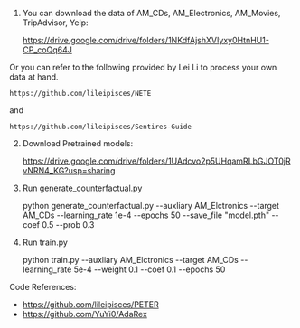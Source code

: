 1. You can download the data of AM_CDs, AM_Electronics, AM_Movies, TripAdvisor, Yelp:

   https://drive.google.com/drive/folders/1NKdfAjshXVIyxy0HtnHU1-CP_coQq64J

Or you can refer to the following provided by Lei Li to process your own data at hand. 

    https://github.com/lileipisces/NETE 
    
and 

    https://github.com/lileipisces/Sentires-Guide 


2. Download Pretrained models:

    https://drive.google.com/drive/folders/1UAdcvo2p5UHqamRLbGJOT0jRvNRN4_KG?usp=sharing


4. Run generate_counterfactual.py

    python generate_counterfactual.py --auxliary AM_Elctronics --target AM_CDs --learning_rate 1e-4 --epochs 50 --save_file "model.pth" --coef 0.5 --prob 0.3

6. Run train.py
 
    python train.py --auxliary AM_Elctronics --target AM_CDs --learning_rate 5e-4 --weight 0.1 --coef 0.1 --epochs 50


Code References: 
  - https://github.com/lileipisces/PETER
  - https://github.com/YuYi0/AdaRex
